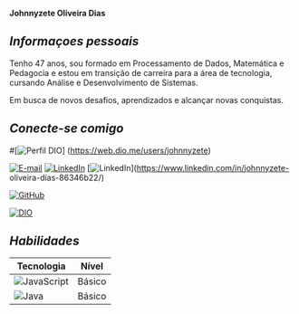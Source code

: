  **Johnnyzete Oliveira Dias**

## *Informaçoes pessoais*

Tenho 47 anos, sou formado em Processamento de Dados, Matemática e Pedagocia e estou em transição de carreira para a área de tecnologia, cursando Análise e Desenvolvimento de Sistemas.

Em busca de novos desafios, aprendizados e alcançar novas conquistas.

## *Conecte-se comigo*

#[![Perfil DIO](https://img.shields.io/badge/-Meu%20Perfil%20na%20DIO-30A3DC?style=for-the-badge)] 
 (https://web.dio.me/users/johnnyzete)

 
[![E-mail](https://img.shields.io/badge/-Email-000?style=for-the-badge&logo=microsoft-outlook&logoColor=E94D5F)](mailto:johnnyzete@yahoo.com.br)
[![LinkedIn](https://img.shields.io/badge/-LinkedIn-000?style=for-the-badge&logo=linkedin&logoColor=30A3DC)](https://www.linkedin.com/in/gabriel-pires-947bb1252/)
[![LinkedIn](https://img.shields.io/badge/LinkedIn-000?style=for-the-badge&logo=linkedin&logoColor=0E76A8)](https://www.linkedin.com/in/johnnyzete- oliveira-dias-86346b22/)

[![GitHub](https://img.shields.io/badge/github-000?style=for-the-badge&logo=github&logoColor=0E76A8)](https://github.com/johnnyzete)

[![DIO](https://img.shields.io/badge/dio-000?style=for-the-badge&logo=github&logoColor=0E76A8)](https://www.dio.me/users/johnnyzete)



## *Habilidades*

| Tecnologia | Nível |
| ------- | -------- |
| ![JavaScript](https://img.shields.io/badge/JavaScript-000?style=for-the-badge&logo=javascript) | Básico |
| ![Java](https://img.shields.io/badge/Java-000?style=for-the-badge&logo=java) | Básico |
